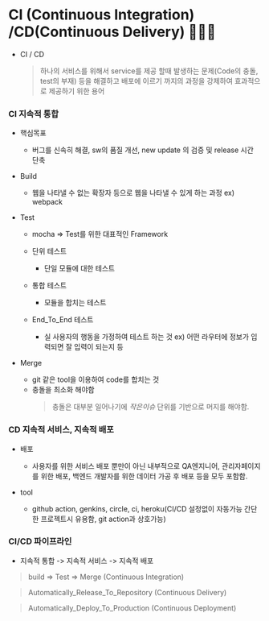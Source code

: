 # CI (Continuous Integration) /CD(Continuous Delivery) 🧑🏻‍💻

- CI / CD
  > 하나의 서비스를 위해서 service를 제공 할때 발생하는 문제(Code의 충돌, test의 부재) 등을 해결하고 배포에 이르기 까지의 과정을 강제하여 효과적으로 제공하기 위한 용어

### CI 지속적 통합

- 핵심목표

  - 버그를 신속히 해결, sw의 품질 개선, new update 의 검증 및 release 시간 단축

- Build

  - 웹을 나타낼 수 없는 확장자 등으로 웹을 나타낼 수 있게 하는 과정 ex) webpack

- Test

  - mocha => Test를 위한 대표적인 Framework

  - 단위 테스트
    - 단일 모듈에 대한 테스트
  - 통합 테스트
    - 모듈을 합치는 테스트
  - End_To_End 테스트
    - 실 사용자의 행동을 가정하여 테스트 하는 것 ex) 어떤 라우터에 정보가 입력되면 잘 입력이 되는지 등

- Merge
  - git 같은 tool을 이용하여 code를 합치는 것
  - 충돌을 최소화 해야함
    > 충돌은 대부분 일어나기에 _작은이슈_ 단위를 기반으로 머지를 해야함.

### CD 지속적 서비스, 지속적 배포

- 배포

  - 사용자를 위한 서비스 배포 뿐만이 아닌 내부적으로 QA엔지니어, 관리자페이지를 위한 배포, 백엔드 개발자를 위한 데이터 가공 후 배포 등을 모두 포함함.

- tool
  - github action, genkins, circle, ci, heroku(CI/CD 설정없이 자동가능 간단한 프로젝트시 유용함, git action과 상호가능)

### CI/CD 파이프라인

- 지속적 통합 -> 지속적 서비스 -> 지속적 배포

> build => Test => Merge (Continuous Integration)

> Automatically_Release_To_Repository (Continuous Delivery)

> Automatically_Deploy_To_Production (Continuous Deployment)
